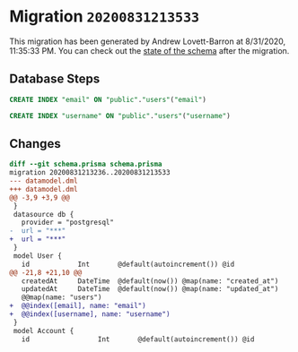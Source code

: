 # Migration `20200831213533`

This migration has been generated by Andrew Lovett-Barron at 8/31/2020, 11:35:33 PM.
You can check out the [state of the schema](./schema.prisma) after the migration.

## Database Steps

```sql
CREATE INDEX "email" ON "public"."users"("email")

CREATE INDEX "username" ON "public"."users"("username")
```

## Changes

```diff
diff --git schema.prisma schema.prisma
migration 20200831213236..20200831213533
--- datamodel.dml
+++ datamodel.dml
@@ -3,9 +3,9 @@
 }
 datasource db {
   provider = "postgresql"
-  url = "***"
+  url = "***"
 }
 model User {
   id            Int       @default(autoincrement()) @id
@@ -21,8 +21,10 @@
   createdAt     DateTime  @default(now()) @map(name: "created_at")
   updatedAt     DateTime  @default(now()) @map(name: "updated_at")
   @@map(name: "users")
+  @@index([email], name: "email")
+  @@index([username], name: "username")
 }
 model Account {
   id                 Int       @default(autoincrement()) @id
```


